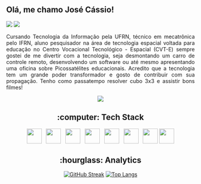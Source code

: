 ## Olá, me chamo José Cássio!

<div>
<a href = "mailto:josecassio2013@gmail.com"><img src="https://img.shields.io/badge/Gmail-D14836?style=for-the-badge&logo=gmail&logoColor=white" target="_blank"></a>
<a href="https://www.linkedin.com/in/jos%C3%A9-c%C3%A1ssio-1120141b1/" target="_blank"><img src="https://img.shields.io/badge/-LinkedIn-%230077B5?style=for-the-badge&logo=linkedin&logoColor=white" target="_blank"></a>   
</div>

<p align="justify">Cursando Tecnologia da Informação pela UFRN, técnico em mecatrônica pelo IFRN, aluno pesquisador na área de tecnologia espacial voltada para educação no Centro Vocacional Tecnológico - Espacial (CVT-E)
sempre gostei de me divertir com a tecnologia, seja desmontando um carro de controle remoto, desenvolvendo um software ou até mesmo apresentando uma oficina sobre Picossatélites educacionais. Acredito que a tecnologia tem um grande poder transformador e gosto de contribuir com sua propagação. Tenho como passatempo resolver cubo 3x3 e assistir bons filmes!</p>
  
<div align="center"> 
<img src="https://i.pinimg.com/originals/48/46/cd/4846cd491775e721ded5fb9121a4a2dc.jpg"/>
</div>

  
 <h2 align="center">  :computer:	Tech Stack </h2>
<div align="center">
 <img src="https://cdn.jsdelivr.net/gh/devicons/devicon/icons/javascript/javascript-plain.svg" width="40" height="40"/> &nbsp;  <img src="https://cdn.jsdelivr.net/gh/devicons/devicon/icons/typescript/typescript-plain.svg"  width="40" height="40"/> &nbsp;  <img src="https://cdn.jsdelivr.net/gh/devicons/devicon/icons/react/react-original.svg" width="40" height="40"/>  &nbsp;  <img src="https://cdn.jsdelivr.net/gh/devicons/devicon/icons/nodejs/nodejs-original.svg" width="40" height="40"/> &nbsp;  <img src="https://cdn.jsdelivr.net/gh/devicons/devicon/icons/figma/figma-original.svg" width="40" height="40"/> &nbsp;  <img src="https://cdn.jsdelivr.net/gh/devicons/devicon/icons/html5/html5-plain.svg" width="40" height="40"/> &nbsp;  <img src="https://cdn.jsdelivr.net/gh/devicons/devicon/icons/css3/css3-plain.svg"  width="40" height="40"/>  <img src="https://cdn.jsdelivr.net/gh/devicons/devicon/icons/java/java-original-wordmark.svg"  width="40" height="40"/>
</div> 

<h2 align="center">:hourglass: Analytics</h2>
<div align = "center" display="flex">
  
[![GitHub Streak](https://streak-stats.demolab.com/?user=Jcassio-dev&theme=dracula)](https://git.io/streak-stats)  [![Top Langs](https://github-readme-stats.vercel.app/api/top-langs/?username=Jcassio-dev&layout=compact&theme=dracula)](https://github.com/anuraghazra/github-readme-stats)
  
 </div>

